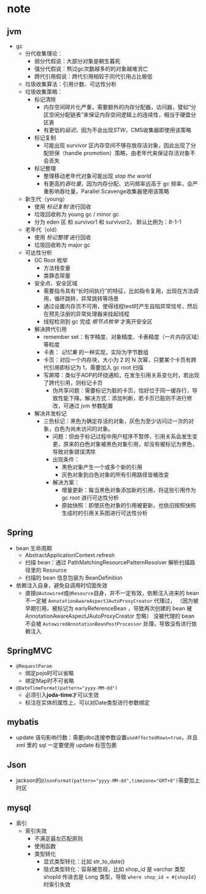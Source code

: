 # note

## jvm

- gc
  - 分代收集理论：
    - 弱分代假说：大部分对象是朝生暮死
    - 强分代假说：熬过gc次数越多的的对象越难消亡
    - 跨代引用假说：跨代引用相较于同代引用占比极低
  - 垃圾收集算法：引用计数、可达性分析
  - 垃圾收集策略：
    - 标记清除
      - 内存空间碎片化严重，需要额外的内存分配器，访问器，譬如“分区空闲分配链表”来保证内存空间逻辑上的连续性，相当于硬盘分区表
      - 有更低的*延迟*，因为不会出现*STW*，CMS收集器即使用该策略
    - 标记复制
      - 可能出现 survivor 区内存空间不够存放存活对象，因此出现了分配担保（handle promotion）策略，由老年代来保证存活对象不会丢失
    - 标记整理
      - 整理移动老年代对象可能出现 *stop the world*
      - 有更高的*吞吐量*，因为内存分配、访问频率远高于 gc 频率，会严重影响吞吐量，Parallel Scavenge收集器使用该策略
  - 新生代（young）
    - 使用 *标记复制* 进行回收
    - 垃圾回收称为 young gc / minor gc
    - 分为 eden 区 和 survivor1 和 survivor2， 默认比例为：8-1-1
  - 老年代（old）
    - 使用 *标记整理* 进行回收
    - 垃圾回收称为 major gc
  - 可达性分析
    - GC Root 枚举
      - 方法栈变量
      - 类静态常量
    - 安全点、安全区域
      - 需要指令具有“长时间执行”的特征，比如指令复用，出现在方法调用，循环跳转，异常跳转等场景
      - 通过设置内存页不可用，使得线程test时产生自陷异常信号，然后在预先注册的异常处理器来挂起线程
      - 线程检测到 gc 完成 *根节点枚举* 才离开安全区
    - 解决跨代引用
      - remember set：有字精度、对象精度、卡表精度（一片内存区域）等粒度
      - 卡表： *记忆集* 的一种实现，实际为字节数组
      - 卡页：对应一个内存块，大小为 2 的 N 次幂，只要某个卡页有跨代引用即标记为 1，需要加入 gc root 扫描
      - 写屏障：类似于AOP的环绕通知，在发生引用关系变化时，若出现了跨代引用，则标记卡页
        - 伪共享问题：需要标记为脏的卡页，恰好位于同一缓存行，导致性能下降。解决方式：添加判断，若卡页已脏则不进行修改，可通过 jvm 参数配置
    - 解决并发标记
      - 三色标记：黑色为确定存活的对象，灰色为至少访问过一次的对象，白色为尚未访问的对象。
        - 问题：但由于标记过程中用户程序不暂停，引用关系会发生变更，原来的白色对象被黑色对象引用，却没有被标记为黑色，导致对象错误清除
        - 出现条件：
          - 黑色对象产生一个或多个新的引用
          - 灰色对象到白色对象的所有引用路径皆被改变
        - 解决方案：
          - 增量更新：每当黑色对象添加新的引用，将这些引用作为 gc root 进行可达性分析
          - 原始快照：即使灰色对象的引用被更新，也依旧按照快照生成时的引用关系图进行可达性分析

## Spring

- bean 生命周期
  - AbstractApplicationContext.refresh
  - 扫描 bean：通过 PathMatchingResourcePatternResolver 解析扫描路径里的 Resource
  - 扫描的 bean 信息包装为 BeanDefinition
- 依赖注入自身，避免自调用时切面失效
  - 直接`@Autowired`或`@Resource`自身，并不一定有效，依赖注入进来的 bean 不一定被 `AnnotationAwareAspectJAutoProxyCreator` 代理过，
  （因为被早期引用，被标记为 earlyReferenceBean ，导致再次创建的 bean 被 AnnotationAwareAspectJAutoProxyCreator 忽略）
  没被代理的 bean 不会被 `AutowiredAnnotationBeanPostProcessor` 处理，导致没有进行依赖注入

## SpringMVC

- `@RequestParam`
  - 绑定pojo时可以省略
  - 绑定Map时不可省略
- `@DateTimeFormat(pattern="yyyy-MM-dd")`
  - 必须引入**joda-time**才可以生效
  - 标注在实体的属性上，可以对Date类型进行参数绑定

## mybatis

- update 语句影响行数：需要jdbc连接参数设置`useAffectedRows=true`，并且 xml 里的 sql 一定要使用 update 标签包裹

## Json

- jackson的`@JsonFormat(pattern="yyyy-MM-dd",timezone="GMT+8")`需要加上时区

## mysql

- 索引
  - 索引失效
    - 不满足最左匹配原则
    - 使用函数
    - 类型转化
      - 显式类型转化：比如 str_to_date()
      - 隐式类型转化：容易被忽视，比如 shop_id 是 varchar 类型 shopId 传进去是 Long 类型，导致 `where shop_id = #{shopId}` 时索引失效
